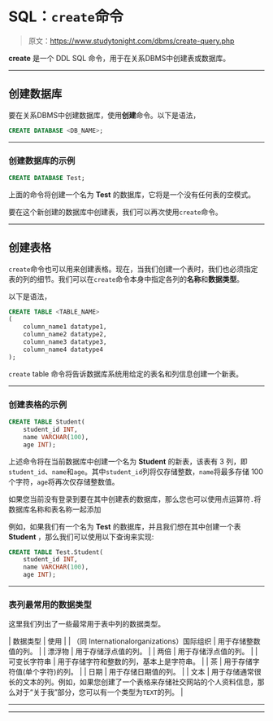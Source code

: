 # SQL：`create`命令

> 原文：<https://www.studytonight.com/dbms/create-query.php>

**create** 是一个 DDL SQL 命令，用于在关系DBMS中创建表或数据库。

* * *

## 创建数据库

要在关系DBMS中创建数据库，使用**创建**命令。以下是语法，

```sql
CREATE DATABASE <DB_NAME>;
```

* * *

### 创建数据库的示例

```sql
CREATE DATABASE Test;
```

上面的命令将创建一个名为 **Test** 的数据库，它将是一个没有任何表的空模式。

要在这个新创建的数据库中创建表，我们可以再次使用`create`命令。

* * *

## 创建表格

`create`命令也可以用来创建表格。现在，当我们创建一个表时，我们也必须指定表的列的细节。我们可以在`create`命令本身中指定各列的**名称**和**数据类型**。

以下是语法，

```sql
CREATE TABLE <TABLE_NAME>
(
    column_name1 datatype1,
    column_name2 datatype2,
    column_name3 datatype3,
    column_name4 datatype4
);
```

`create` table 命令将告诉数据库系统用给定的表名和列信息创建一个新表。

* * *

### 创建表格的示例

```sql
CREATE TABLE Student(
    student_id INT, 
    name VARCHAR(100), 
    age INT);
```

上述命令将在当前数据库中创建一个名为 **Student** 的新表，该表有 3 列，即`student_id`、`name`和`age`。其中`student_id`列将仅存储整数，`name`将最多存储 100 个字符，`age`将再次仅存储整数值。

如果您当前没有登录到要在其中创建表的数据库，那么您也可以使用点运算符`.`将数据库名称和表名称一起添加

例如，如果我们有一个名为 **Test** 的数据库，并且我们想在其中创建一个表 **Student** ，那么我们可以使用以下查询来实现:

```sql
CREATE TABLE Test.Student(
    student_id INT, 
    name VARCHAR(100), 
    age INT);
```

* * *

### 表列最常用的数据类型

这里我们列出了一些最常用于表中列的数据类型。

| 数据类型 | 使用 |
| （同 Internationalorganizations）国际组织 | 用于存储整数值的列。 |
| 漂浮物 | 用于存储浮点值的列。 |
| 两倍 | 用于存储浮点值的列。 |
| 可变长字符串 | 用于存储字符和整数的列，基本上是字符串。 |
| 茶 | 用于存储字符值(单个字符)的列。 |
| 日期 | 用于存储日期值的列。 |
| 文本 | 用于存储通常很长的文本的列。例如，如果您创建了一个表格来存储社交网站的个人资料信息，那么对于“关于我”部分，您可以有一个类型为`TEXT`的列。 |

* * *

* * *